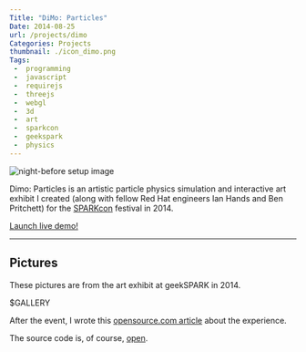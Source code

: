 ```yaml
---
Title: "DiMo: Particles"
Date: 2014-08-25
url: /projects/dimo
Categories: Projects
thumbnail: ./icon_dimo.png
Tags:
 -  programming
 -  javascript
 -  requirejs
 -  threejs
 -  webgl
 -  3d
 -  art
 -  sparkcon
 -  geekspark
 -  physics
---
```


<img class="col-md-7" src="{filename}/static/images/projects/dimo/setup.jpg" alt="night-before setup image" style="padding-left: 0; padding-right: 30px" />

Dimo: Particles is an artistic particle physics simulation and interactive art
exhibit I created (along with fellow Red Hat engineers Ian Hands and Ben
Pritchett) for the [SPARKcon][sparkcon] festival in 2014.

<p><a class="btn btn-default btn-lg" href="/static/projects/dimo/">Launch live demo!</a></p>

<div class="clearfix"></div>

<hr>

## Pictures

These pictures are from the art exhibit at geekSPARK in 2014.

$GALLERY

After the event, I wrote this [opensource.com article][osdc] about the experience.

The source code is, of course, [open][dimogit].

[sparkcon]: https://en.wikipedia.org/wiki/sparkcon
[dimogit]: https://github.com/geekspark-rh/dimo-renderer
[osdc]: http://opensource.com/life/15/2/sparkcon-geekspark-digital-motion-exhibit
